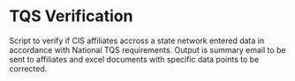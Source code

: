 # TQS Verification

Script to verify if CIS affiliates accross a state network entered data in accordance with National TQS requirements. Output is summary email to be sent to affiliates and excel documents with specific data points to be corrected. 
